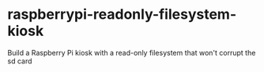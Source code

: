 # raspberrypi-readonly-filesystem-kiosk
Build a Raspberry Pi kiosk with a read-only filesystem that won't corrupt the sd card
